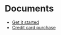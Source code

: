 # Documents

* [Get it started](get-it-started.md)
* [Credit card purchase](credit-card-purchase.md)